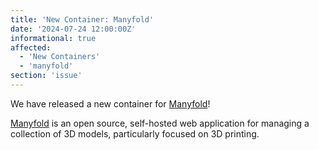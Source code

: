 ```yaml
---
title: 'New Container: Manyfold'
date: '2024-07-24 12:00:00Z'
informational: true
affected:
  - 'New Containers'
  - 'manyfold'
section: 'issue'
---
```

We have released a new container for [Manyfold](https://github.com/linuxserver/docker-manyfold/)!

[Manyfold](https://github.com/manyfold3d/manyfold) is an open source, self-hosted web application for managing a collection of 3D models, particularly focused on 3D printing.
